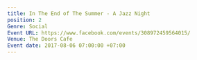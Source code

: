 ```yaml
---
title: In The End of The Summer - A Jazz Night
position: 2
Genre: Social
Event URL: https://www.facebook.com/events/308972459564015/
Venue: The Doors Cafe
Event date: 2017-08-06 07:00:00 +07:00
---
```


